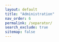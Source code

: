 ```yaml
---
layout: default
title: "Administration"
nav_order: 6
permalink: /separator/
search_exclude: true
sitemap: false
---
```

